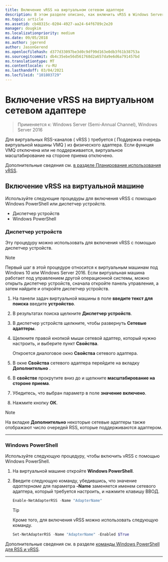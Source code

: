 ```yaml
---
title: Включение vRSS на виртуальном сетевом адаптере
description: В этом разделе описано, как включить vRSS в Windows Server с помощью диспетчер устройств или Windows PowerShell.
ms.topic: article
ms.assetid: cb48315c-0204-4927-aa24-64f6789c2e20
manager: dougkim
ms.localizationpriority: medium
ms.date: 09/05/2018
ms.author: jgerend
author: JasonGerend
ms.openlocfilehash: d377d33097be3d0c9df99d163e0db3f61b38753a
ms.sourcegitcommit: db4c35ebe56d561768d2a657da9e6d6a791457bd
ms.translationtype: MT
ms.contentlocale: ru-RU
ms.lasthandoff: 03/04/2021
ms.locfileid: "101803729"
---
```

# <a name="enable-vrss-on-a-virtual-network-adapter"></a>Включение vRSS на виртуальном сетевом адаптере

>Применяется к: Windows Server (Semi-Annual Channel), Windows Server 2016

Для виртуальных RSS-каналов \( vRSS \) требуется \( Поддержка очередь виртуальной машины VMQ \) из физического адаптера. Если функция VMQ отключена или не поддерживается, виртуальное масштабирование на стороне приема отключено.

Дополнительные сведения см. [в разделе Планирование использования vRSS](vrss-plan.md).

## <a name="enable-vrss-on-a-vm"></a>Включение vRSS на виртуальной машине

Используйте следующие процедуры для включения vRSS с помощью Windows PowerShell или диспетчер устройств.

-   Диспетчер устройств
-   Windows PowerShell

### <a name="device-manager"></a>Диспетчер устройств

Эту процедуру можно использовать для включения vRSS с помощью диспетчер устройств.

>[!NOTE]
>Первый шаг в этой процедуре относится к виртуальным машинам под Windows 10 или Windows Server 2016. Если виртуальная машина работает под управлением другой операционной системы, можно открыть диспетчер устройств, сначала откройте панель управления, а затем найдите и откройте диспетчер устройств.

1.  На панели задач виртуальной машины в поле **введите текст для поиска** введите **устройство**.

2.  В результатах поиска щелкните **Диспетчер устройств**.

3.  В диспетчер устройств щелкните, чтобы развернуть **Сетевые адаптеры**.

4.  Щелкните правой кнопкой мыши сетевой адаптер, который нужно настроить, и выберите пункт **Свойства**.<p>Откроется диалоговое окно **Свойства** сетевого адаптера.

5.  В окне **Свойства** сетевого адаптера перейдите на вкладку **Дополнительно** .

6.  В **свойстве** прокрутите вниз до и щелкните **масштабирование на стороне приема**.

7.  Убедитесь, что выбран параметр в поле **значение** **включено**.

8.  Нажмите кнопку **ОК**.

> [!NOTE]
> На вкладке **Дополнительно** некоторые сетевые адаптеры также отображают число очередей RSS, которые поддерживаются адаптером.

---

### <a name="windows-powershell"></a>Windows PowerShell

Используйте следующую процедуру, чтобы включить vRSS с помощью Windows PowerShell.

1. На виртуальной машине откройте **Windows PowerShell**.

2. Введите следующую команду, убедившись, что значение *адаптернаме* для параметра **-Name** заменяется именем сетевого адаптера, который требуется настроить, и нажмите клавишу ВВОД.

   ```PowerShell
   Enable-NetAdapterRSS -Name "AdapterName"
   ```

   >[!TIP]
   >Кроме того, для включения vRSS можно использовать следующую команду.
   >```PowerShell
   >Set-NetAdapterRSS -Name "AdapterName" -Enabled $True
   >```

Дополнительные сведения см. в разделе [команды Windows PowerShell для RSS и vRSS](vrss-wps.md).

---